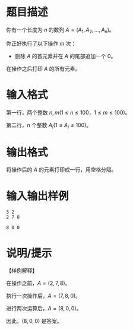 # 题目描述

你有一个长度为 $n$ 的数列 $A=(A_1,A_2,\dots,A_n)$。

你正好执行了以下操作 $m$ 次：

* 删除 $A$ 的首元素并在 $A$ 的尾部追加一个 $0$。

在操作之后打印 $A$ 的所有元素。

# 输入格式

第一行，两个整数 $n,m(1 \leq n \leq 100$，$1 \leq m \leq100)$。

第二行，$n$ 个整数 $A_i(1 \leq A_i \leq 100)$。

# 输出格式

将操作后的 $A$ 的元素打印成一行，用空格分隔。

# 输入输出样例

```input1
3 2
2 7 8
```

```output1
8 0 0
```

# 说明/提示

【样例解释】

在操作之前，$A=(2,7,8)$。

执行一次操作后，$A=(7,8,0)$。

进行两次运算后，$A=(8,0,0)$。

因此，$(8,0,0)$ 是答案。
